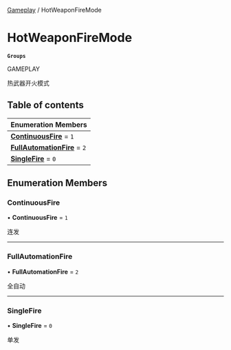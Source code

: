 [Gameplay](../groups/Gameplay.Gameplay.md) / HotWeaponFireMode

# HotWeaponFireMode <Badge type="tip" text="Enumeration" /> <Score text="HotWeaponFireMode" />

**`Groups`**

GAMEPLAY

热武器开火模式

## Table of contents

| Enumeration Members |
| :-----|
| **[ContinuousFire](Gameplay.HotWeaponFireMode.md#continuousfire)** = ``1`` <br> |
| **[FullAutomationFire](Gameplay.HotWeaponFireMode.md#fullautomationfire)** = ``2`` <br> |
| **[SingleFire](Gameplay.HotWeaponFireMode.md#singlefire)** = ``0`` <br> |

## Enumeration Members

### ContinuousFire <Score text="ContinuousFire" /> 

• **ContinuousFire** = ``1``

连发

___

### FullAutomationFire <Score text="FullAutomationFire" /> 

• **FullAutomationFire** = ``2``

全自动

___

### SingleFire <Score text="SingleFire" /> 

• **SingleFire** = ``0``

单发
